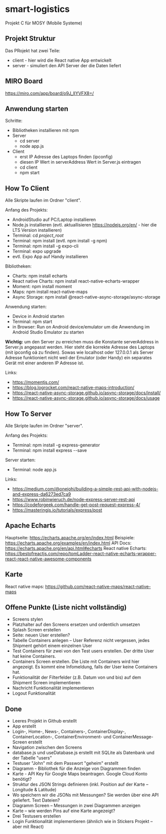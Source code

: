 # smart-logistics
Projekt C für MOSY (Mobile Systeme)

## Projekt Struktur

Das PRojekt hat zwei Teile:
-   client - hier wird die React native App entwickelt
-   server - simuliert den API Server der die Daten liefert

## MIRO Board

https://miro.com/app/board/o9J_lIYVFX8=/

## Anwendung starten
Schritte:
-	Bibliotheken installieren mit npm
-   Server
	-	cd server
	-	node app.js
-	Client
	-	erst IP Adresse des Laptops finden (ipconfig)
	-	diesen IP Wert in serverAddress Wert in Server.js eintragen
	-	cd client
	-	npm start

## How To Client

Alle Skripte laufen im Ordner "client".

Anfang des Projekts:
-   AndroidStudio auf PC/Laptop installieren
-   Node.js installieren (evtl. aktuallisieren https://nodejs.org/en/ - hier die LTS Version installieren)
-   Terminal: cd _project_root_
-   Terminal: npm install (evtl. npm install -g npm)
-   Terminal: npm install -g expo-cli
-   Terminal: expo upgrade
-   evtl. Expo App auf Handy installieren

Bibliotheken:
-   Charts: npm install echarts
-   React native Charts: npm install react-native-echarts-wrapper
-   Moment: npm install moment
-   Maps: npm install react-native-maps
-	Async Storage: npm install @react-native-async-storage/async-storage

Anwendung starten:
-   Device in Android starten
-   Terminal: npm start
-   in Browser: Run on Android device/emulator um die Anwendung im Android Studio Emulator zu starten

**Wichtig:** um den Server zu erreichen muss die Konstante serverAddress in Server.js angepasst werden.
Hier steht die korrekte Adresse des Laptops (mit ipconfig oä zu finden).
Sowas wie localhost oder 127.0.0.1 als Server Adresse funktioniert nicht weil der Emulator (oder Handy) ein separates Gerät mit einer anderen IP Adresse ist.

Links:
-   https://momentjs.com/
-   https://blog.logrocket.com/react-native-maps-introduction/
-	https://react-native-async-storage.github.io/async-storage/docs/install/
-	https://react-native-async-storage.github.io/async-storage/docs/usage

## How To Server

Alle Skripte laufen im Ordner "server".

Anfang des Projekts:
-   Terminal: npm install -g express-generator
-   Terminal: npm install express --save

Server starten:
-   Terminal: node app.js

Links:
-   https://medium.com/@onejohi/building-a-simple-rest-api-with-nodejs-and-express-da6273ed7ca9
-   https://www.robinwieruch.de/node-express-server-rest-api
-	https://codeforgeek.com/handle-get-post-request-express-4/
-	https://masteringjs.io/tutorials/express/post

## Apache Echarts

Hauptseite: https://echarts.apache.org/en/index.html
Beispiele: https://echarts.apache.org/examples/en/index.html
API Docs: https://echarts.apache.org/en/api.html#echarts
React native Echarts: https://bestofreactjs.com/repo/tomLadder-react-native-echarts-wrapper-react-react-native-awesome-components 

## Karte
React native maps: https://github.com/react-native-maps/react-native-maps

## Offene Punkte (Liste nicht vollständig)

-	Screens stylen
-   Platzhalter auf den Screens ersetzen und ordentlich umsetzen
-   Splash Screen erstellen
-   Seite: neuen User erstellen?
-	Tabelle Containers anlegen – User Referenz nicht vergessen, jedes Shipment gehört einem einzelnen User
-	Test Containers für zwei von den Test users erstellen. Der dritte User hat keine Containers.
-	Containers Screen erstellen.  Die Liste mit Containers wird hier angezeigt. Es kommt eine Infomeldung, falls der User keine Containers hat.
-	Funktionalität der Filterfelder (z.B. Datum von und bis) auf dem Shipment Screen implementieren
-	Nachricht Funktionalität implementieren
-	Logout Funktionalität

## Done
-	Leeres Projekt in Github erstellt
-   App erstellt
-   Login-, Home-, News-, Containers-, ContainerDisplay-, ContainerLocation-, ContainerEnvironment- und ContainerMessage-Screen erstellt
-   Navigation zwischen den Screens
-   database.js und useDatabase.js erstellt mit SQLite als Datenbank und der Tabelle "users"
-   Testuser "John" mit dem Passwort "geheim" erstellt
-	Diagramm - Bibliothek für die Anzeige von Diagrammen finden
-	Karte - API Key für Google Maps beantragen. Google Cloud Konto benötigt?
-	Struktur des JSON Strings definieren (inkl. Position auf der Karte – Longitude & Latitude)
-	Wo speichern wir die JSONs mit Messungen? Sie werden über eine API geliefert. Text Dateien?
-	Diagramm Screen – Messungen in zwei Diagrammen anzeigen
-	Karte – wie werden Pins auf eine Karte angezeigt?
-	Drei Testusers erstellen
-	Login Funktionalität implementieren (ähnlich wie in Stickers Projekt – aber mit React)
